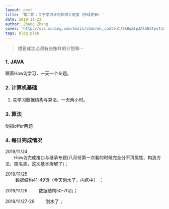 ```yaml
---
layout: post
title: '第二期：关于学习计划和相关进度（持续更新）'
date: 2019-11-23
author: Zhang Zhang
cover: 'http://oss.suning.com/snsis/channel_content/9k8qmtpZAlS83TpvTJAMKvGS3NIC-LKnZMcXz0CMKCRC6RrlNeVMYUmy9aVKOVV5.jpg'
tags: blog plan
---
```


> 想要成功必须有些像样的计划嘛···

### 1. JAVA
跟着How2j学习，一天一个专题。

### 2. 计算机基础
1. 先学习数据结构与算法，一天两小时。

### 3. 算法
剑指offer两题

### 4. 每日完成情况
2019/11/24       
&emsp;&emsp;How2j完成接口与继承专题(八月份第一次看的时候完全分不清属性、构造方法、匿名类，这次基本理解了)；          
        
2019/11/25    
&emsp;&emsp; 数据结构41-49页（今天划水了，内疚中） ；              
 
2019/11/26
&emsp;&emsp; 数据结构50-70页；       
   
2019/11/27-29
&emsp;&emsp;   划水了；